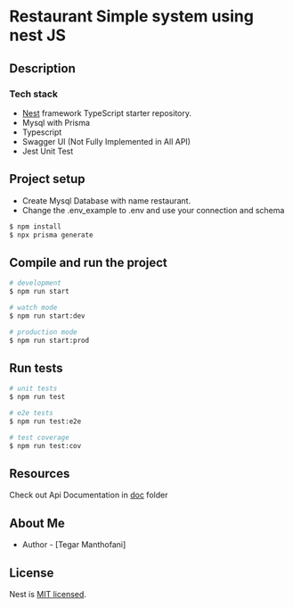 # Restaurant Simple system using nest JS

## Description

### Tech stack
- [Nest](https://github.com/nestjs/nest) framework TypeScript starter repository.
- Mysql with Prisma
- Typescript
- Swagger UI (Not Fully Implemented in All API)
- Jest Unit Test 

## Project setup

- Create Mysql Database with name restaurant.
- Change the .env_example to .env and use your connection and schema

```bash
$ npm install
$ npx prisma generate
```

## Compile and run the project

```bash
# development
$ npm run start

# watch mode
$ npm run start:dev

# production mode
$ npm run start:prod
```

## Run tests

```bash
# unit tests
$ npm run test

# e2e tests
$ npm run test:e2e

# test coverage
$ npm run test:cov
```

## Resources

Check out Api Documentation in [doc](./doc/) folder
 
## About Me

- Author - [Tegar Manthofani]

## License

Nest is [MIT licensed](https://github.com/nestjs/nest/blob/master/LICENSE).
